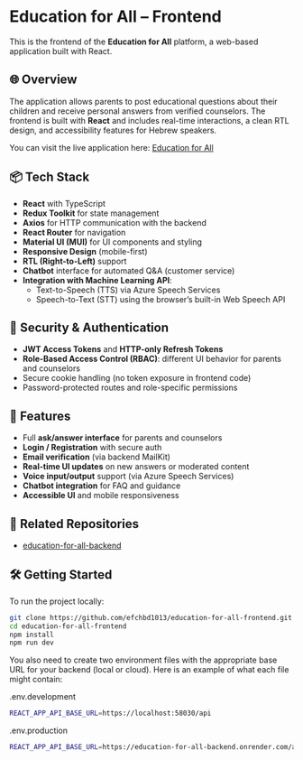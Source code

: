 # Education for All – Frontend

This is the frontend of the **Education for All** platform, a web-based application built with React.  

## 🌐 Overview

The application allows parents to post educational questions about their children and receive personal answers from verified counselors. The frontend is built with **React** and includes real-time interactions, a clean RTL design, and accessibility features for Hebrew speakers.

You can visit the live application here: [Education for All](https://education-for-all.onrender.com/)

## 📦 Tech Stack

- **React** with TypeScript
- **Redux Toolkit** for state management
- **Axios** for HTTP communication with the backend
- **React Router** for navigation
- **Material UI (MUI)** for UI components and styling
- **Responsive Design** (mobile-first)
- **RTL (Right-to-Left)** support
- **Chatbot** interface for automated Q&A (customer service)
- **Integration with Machine Learning API**:
  - Text-to-Speech (TTS) via Azure Speech Services
  - Speech-to-Text (STT) using the browser’s built-in Web Speech API

## 🔐 Security & Authentication

- **JWT Access Tokens** and **HTTP-only Refresh Tokens**
- **Role-Based Access Control (RBAC)**: different UI behavior for parents and counselors
- Secure cookie handling (no token exposure in frontend code)
- Password-protected routes and role-specific permissions

## 🚀 Features

- Full **ask/answer interface** for parents and counselors
- **Login / Registration** with secure auth
- **Email verification** (via backend MailKit)
- **Real-time UI updates** on new answers or moderated content
- **Voice input/output** support (via Azure Speech Services)
- **Chatbot integration** for FAQ and guidance
- **Accessible UI** and mobile responsiveness

## 🔗 Related Repositories

- [education-for-all-backend](https://github.com/efchbd1013/education-for-all-backend)

## 🛠️ Getting Started

To run the project locally:

```bash
git clone https://github.com/efchbd1013/education-for-all-frontend.git
cd education-for-all-frontend
npm install
npm run dev
```

You also need to create two environment files with the appropriate base URL for your backend (local or cloud).
Here is an example of what each file might contain:

.env.development
```bash
REACT_APP_API_BASE_URL=https://localhost:58030/api
```

.env.production

```bash
REACT_APP_API_BASE_URL=https://education-for-all-backend.onrender.com/api
```
